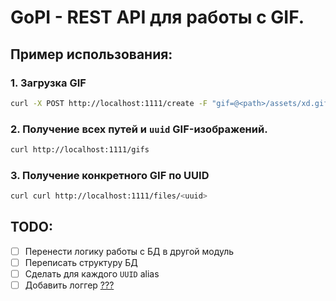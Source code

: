 # GoPI - REST API для работы с GIF.

## Пример использования:

### 1. Загрузка GIF
```bash
curl -X POST http://localhost:1111/create -F "gif=@<path>/assets/xd.gif"
```
### 2. Получение всех путей и `uuid` GIF-изображений.
```bash
curl http://localhost:1111/gifs
```
### 3. Получение конкретного GIF по UUID
```bash
curl curl http://localhost:1111/files/<uuid>
```

## TODO:

- [ ] Перенести логику работы с БД в другой модуль 
- [ ] Переписать структуру БД
- [ ] Сделать для каждого `UUID` alias
- [ ] Добавить логгер [???](https://t.me/c/2420815282/926)